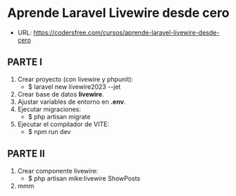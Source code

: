 # Aprende Laravel Livewire desde cero
+ URL: https://codersfree.com/cursos/aprende-laravel-livewire-desde-cero

## PARTE I
1. Crear proyecto (con livewire y phpunit):
    + $ laravel new livewire2023 --jet
3. Crear base de datos **livewire**.
4. Ajustar variables de entorno en **.env**.
4. Ejecutar migraciones:
    + $ php artisan migrate
5. Ejecutar el compilador de VITE:
    + $ npm run dev

## PARTE II
1. Crear componente livewire:
    + $ php artisan mike:livewire ShowPosts
2. mmm